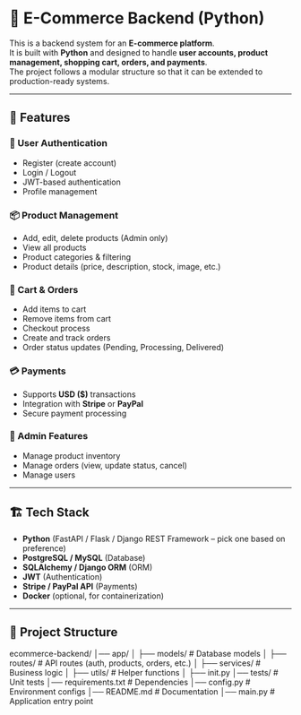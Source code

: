 # 🛒 E-Commerce Backend (Python)

This is a backend system for an **E-commerce platform**.  
It is built with **Python** and designed to handle **user accounts, product management, shopping cart, orders, and payments**.  
The project follows a modular structure so that it can be extended to production-ready systems.

---

## 🚀 Features

### 👤 User Authentication
- Register (create account)
- Login / Logout
- JWT-based authentication
- Profile management

### 📦 Product Management
- Add, edit, delete products (Admin only)
- View all products
- Product categories & filtering
- Product details (price, description, stock, image, etc.)

### 🛒 Cart & Orders
- Add items to cart
- Remove items from cart
- Checkout process
- Create and track orders
- Order status updates (Pending, Processing, Delivered)

### 💳 Payments
- Supports **USD ($)** transactions
- Integration with **Stripe** or **PayPal**
- Secure payment processing

### 🔑 Admin Features
- Manage product inventory
- Manage orders (view, update status, cancel)
- Manage users

---

## 🏗️ Tech Stack

- **Python** (FastAPI / Flask / Django REST Framework – pick one based on preference)
- **PostgreSQL / MySQL** (Database)
- **SQLAlchemy / Django ORM** (ORM)
- **JWT** (Authentication)
- **Stripe / PayPal API** (Payments)
- **Docker** (optional, for containerization)

---

## 📂 Project Structure

ecommerce-backend/
│── app/
│ ├── models/ # Database models
│ ├── routes/ # API routes (auth, products, orders, etc.)
│ ├── services/ # Business logic
│ ├── utils/ # Helper functions
│ ├── init.py
│── tests/ # Unit tests
│── requirements.txt # Dependencies
│── config.py # Environment configs
│── README.md # Documentation
│── main.py # Application entry point
